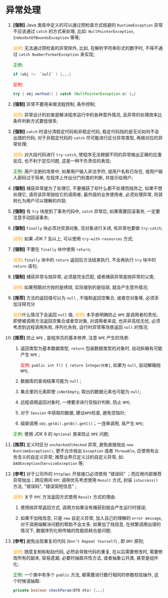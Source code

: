 # 异常处理

1. **[强制]** Java 类库中定义的可以通过预检查方式规避的 `RuntimeException` 异常不应该通过 `catch` 的方式来处理, 比如: `NullPointerException`, `IndexOutOfBoundsException` 等等;

    <span style="color:orange">说明</span>: 无法通过预检查的异常除外, 比如, 在解析字符串形式的数字时, 不得不通过 `catch NumberFormatException` 来实现;

    <span style="color:green">正例</span>:

    ```java
    if (obj !=  `null` ) {...}
    ```

    <span style="color:red">反例</span>:

    ```java
    try { obj.method() } catch (NullPointerException e) {…}
    ```

1. **[强制]** 异常不要用来做流程控制, 条件控制;

    <span style="color:orange">说明</span>: 异常设计的初衷是解决程序运行中的各种意外情况, 且异常的处理效率比条件判断方式要低很多;

1. **[强制]** `catch` 时请分清稳定代码和非稳定代码, 稳定代码指的是无论如何不会出错的代码; 对于非稳定代码的 `catch` 尽可能进行区分异常类型, 再做对应的异常处理;

    <span style="color:orange">说明</span>: 对大段代码进行 `try-catch`, 使程序无法根据不同的异常做出正确的应激反应, 也不利于定位问题, 这是一种不负责任的表现;

    <span style="color:green">正例</span>: 用户注册的场景中, 如果用户输入非法字符, 或用户名称已存在, 或用户输入密码过于简单, 在程序上作出分门别类的判断, 并提示给用户;

1. **[强制]** 捕获异常是为了处理它, 不要捕获了却什么都不处理而抛弃之, 如果不想处理它, 请将该异常抛给它的调用者; 最外层的业务使用者, 必须处理异常, 将其转化为用户可以理解的内容;

1. **[强制]** 有 `try` 块放到了事务代码中, `catch` 异常后, 如果需要回滚事务, 一定要注意手动回滚事务;

1. **[强制]** `finally` 块必须对资源对象, 流对象进行关闭, 有异常也要做 `try-catch`;

    <span style="color:orange">说明</span>: 如果 JDK 7 及以上, 可以使用 `try-with-resources` 方式;

1. **[强制]** 不要在 `finally` 块中使用 `return`;

    <span style="color:orange">说明</span>: `finally` 块中的 `return` 返回后方法结束执行, 不会再执行 `try` 块中的 `return` 语句;

1. **[强制]** 捕获异常与抛异常, 必须是完全匹配, 或者捕获异常是抛异常的父类;

    <span style="color:orange">说明</span>: 如果预期对方抛的是绣球, 实际接到的是铅球, 就会产生意外情况;

1. **[推荐]** 方法的返回值可以为 `null` , 不强制返回空集合, 或者空对象等, 必须添加注释充分

    <span style="color:orange">说明</span>什么情况下会返回 `null` 值;  <span style="color:orange">说明</span>: 本手册明确防止 `NPE` 是调用者的责任; 即使被调用方法返回空集合或者空对象, 对调用者来说, 也并非高枕无忧, 必须考虑到远程调用失败, 序列化失败, 运行时异常等场景返回 `null` 的情况;

1. **[推荐]** 防止 `NPE` , 是程序员的基本修养, 注意 `NPE` 产生的场景:

    1. 返回类型为基本数据类型, `return` 包装数据类型的对象时, 自动拆箱有可能产生 `NPE` ;

        <span style="color:red">反例</span>: `public int f() { return Integer对象}`, 如果为 `null`, 自动解箱抛 `NPE`;

    1. 数据库的查询结果可能为 `null` ;

    1. 集合里的元素即使 `isNotEmpty`, 取出的数据元素也可能为 `null`;

    1. 远程调用返回对象时, 一律要求进行空指针判断, 防止 `NPE`;

    1. 对于 `Session` 中获取的数据, 建议`NPE`检查, 避免空指针;

    1. 级联调用 `obj.getA().getB().getC()`；一连串调用, 易产生 `NPE`;

    <span style="color:green">正例</span>: 使用 JDK 8 的 `Optional` 类来防止 `NPE` 问题;

1. **[推荐]** 定义时区分 `unchecked`/`checked` 异常, 避免直接抛出 `new RuntimeException()`, 更不允许抛出 `Exception` 或者 `Throwable`, 应使用有业务含义的自定义异常; 推荐业界已定义过的自定义异常, 如: `DAOException`/`ServiceException` 等;

1. **[参考]** 对于公司外的 `http`/`api` 开放接口必须使用 "错误码" ；而应用内部推荐异常抛出；跨应用间 `RPC` 调用优先考虑使用 `Result` 方式, 封装 `isSuccess()` 方法,  "错误码",  "错误简短信息" ;

    <span style="color:orange">说明</span>: 关于 `RPC` 方法返回方式使用 `Result` 方式的理由:

    1. 使用抛异常返回方式, 调用方如果没有捕获到就会产生运行时错误;

    1. 如果不加栈信息, 只是 `new` 自定义异常, 加入自己的理解的 `error message`, 对于调用端解决问题的帮助不会太多; 如果加了栈信息, 在频繁调用出错的情况下, 数据序列化和传输的性能损耗也是问题;

1. **[参考]** 避免出现重复的代码 (`Don’t Repeat Yourself`) , 即 `DRY` 原则;

    <span style="color:orange">说明</span>: 随意复制和粘贴代码, 必然会导致代码的重复, 在以后需要修改时, 需要修改所有的副本, 容易遗漏; 必要时抽取共性方法, 或者抽象公共类, 甚至是组件化;

    <span style="color:green">正例</span>: 一个类中有多个 `public` 方法, 都需要进行数行相同的参数校验操作, 这个时候请抽取:

    ```java
    private boolean checkParam(DTO dto) {...}
    ```
